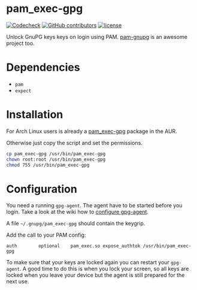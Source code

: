 # pam_exec-gpg

[![Codecheck](https://github.com/x70b1/pam_exec-gpg/workflows/Codecheck/badge.svg?branch=master)](https://github.com/x70b1/pam_exec-gpg/actions)
[![GitHub contributors](https://img.shields.io/github/contributors/x70b1/pam_exec-gpg.svg)](https://github.com/x70b1/pam_exec-gpg/graphs/contributors)
[![license](https://img.shields.io/github/license/x70b1/pam_exec-gpg.svg)](https://github.com/x70b1/pam_exec-gpg/blob/master/LICENSE)

Unlock GnuPG keys keys on login using PAM. [pam-gnupg](https://github.com/cruegge/pam-gnupg) is an awesome project too.


# Dependencies

* `pam`
* `expect`


# Installation

For Arch Linux users is already a [pam_exec-gpg](https://aur.archlinux.org/packages/pam_exec-gpg/) package in the AUR.

Otherwise just copy the script and set the permissions.

```sh
cp pam_exec-gpg /usr/bin/pam_exec-gpg
chown root:root /usr/bin/pam_exec-gpg
chmod 755 /usr/bin/pam_exec-gpg
```


# Configuration

You need a running `gpg-agent`. The agent have to be started before you login. Take a look at the wiki how to [configure gpg-agent](https://wiki.archlinux.org/title/GnuPG#gpg-agent).

A file `~/.gnupg/pam_exec-gpg` should contain the keygrip.

Add the call to your PAM config:

```
auth		optional	pam_exec.so expose_authtok /usr/bin/pam_exec-gpg
```

To make sure that your keys are locked again you can restart your `gpg-agent`. A good time to do this is when you lock your screen, so all keys are locked when you leave your device but the agent is still prepared for the next use.
